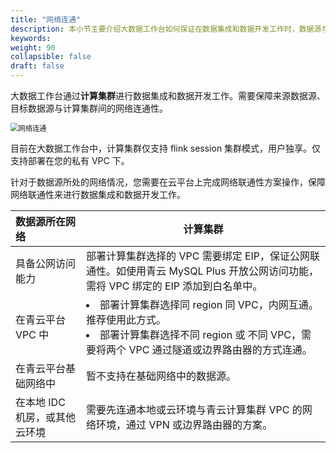 ```yaml
---
title: "网络连通"
description: 本小节主要介绍大数据工作台如何保证在数据集成和数据开发工作时，数据源与计算集群的网络连通性。 
keywords: 
weight: 90
collapsible: false
draft: false
---
```


大数据工作台通过**计算集群**进行数据集成和数据开发工作。需要保障来源数据源、目标数据源与计算集群间的网络连通性。

<img src="../../../_images/net_connect.png" alt="网络连通" style="zoom:80%;" />

目前在大数据工作台中，计算集群仅支持 flink session 集群模式，用户独享。仅支持部署在您的私有 VPC 下。

针对于数据源所处的网络情况，您需要在云平台上完成网络联通性方案操作，保障网络联通性来进行数据集成和数据开发工作。

| 数据源所在网络           | 计算集群                                                     |
| :------------- | ------------------------------------------------------------ |
| 具备公网访问能力 |  部署计算集群选择的 VPC 需要绑定 EIP，保证公网联通性。如使用青云 MySQL Plus 开放公网访问功能，需将 VPC 绑定的 EIP 添加到白名单中。              |
| 在青云平台 VPC 中    |<li>部署计算集群选择同 region 同 VPC，内网互通。推荐使用此方式。<li>部署计算集群选择不同 region 或 不同 VPC，需要将两个 VPC 通过隧道或边界路由器的方式连通。 |
| 在青云平台基础网络中    |暂不支持在基础网络中的数据源。 |
| 在本地 IDC 机房，或其他云环境    | 需要先连通本地或云环境与青云计算集群 VPC 的网络环境，通过 VPN 或边界路由器的方案。  |